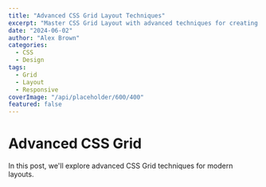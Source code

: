 ```yaml
---
title: "Advanced CSS Grid Layout Techniques"
excerpt: "Master CSS Grid Layout with advanced techniques for creating complex, responsive layouts."
date: "2024-06-02"
author: "Alex Brown"
categories:
  - CSS
  - Design
tags:
  - Grid
  - Layout
  - Responsive
coverImage: "/api/placeholder/600/400"
featured: false
---
```


# Advanced CSS Grid

In this post, we'll explore advanced CSS Grid techniques for modern layouts.